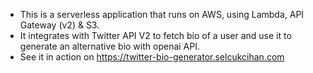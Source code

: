 * This is a serverless application that runs on AWS, using Lambda, API Gateway (v2) & S3.
* It integrates with Twitter API V2 to fetch bio of a user and use it to generate an alternative bio with openai API.
* See it in action on https://twitter-bio-generator.selcukcihan.com
